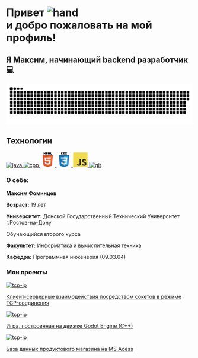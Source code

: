 <h1>
  <b>Привет <img src="https://user-images.githubusercontent.com/18350557/176309783-0785949b-9127-417c-8b55-ab5a4333674e.gif" alt="hand"></img>
    <br>и добро пожаловать на мой профиль!</b>
</h1>
<h2><b>Я Максим, начинающий backend разработчик 💻</b></h2>
<p align="center">
 <img width="600" src="github-snake.svg" alt="snake"/>
</p>
<h2>Технологии</h2>
<a href="https://www.java.com/" target="_blank"> <img src="https://www.svgrepo.com/show/452234/java.svg" alt="java" width="40" height="40"/> </a>
<a href="https://cplusplus.com/" target="_blank"> <img src="https://www.svgrepo.com/show/373527/cpp2.svg" alt="cpp" width="40" height="40"/> </a>
<a href="https://www.w3.org/html/" target="_blank"> <img src="https://raw.githubusercontent.com/devicons/devicon/master/icons/html5/html5-original-wordmark.svg" alt="html5" width="40" height="40"/> </a>
<a href="https://www.w3schools.com/css/" target="_blank"> <img src="https://raw.githubusercontent.com/devicons/devicon/master/icons/css3/css3-original-wordmark.svg" alt="css3" width="40" height="40"/> </a>
<a href="https://developer.mozilla.org/en-US/docs/Web/JavaScript" target="_blank"> <img src="https://raw.githubusercontent.com/devicons/devicon/master/icons/javascript/javascript-original.svg" alt="javascript" width="40" height="40"/> </a>
<a href="https://git-scm.com/" target="_blank"> <img src="https://www.vectorlogo.zone/logos/git-scm/git-scm-icon.svg" alt="git" width="40" height="40"/> </a>
  <div id="bio-text">
      <h3>О себе:</h3>
      <p><b>Максим Фоминцев</b></p>
      <p><b>Возраст:</b> 19 лет</p>
      <p><b>Университет:</b> Донской Государственный Технический Университет г.Ростов-на-Дону</p>
      <p>Обучающийся второго курса</p>
      <p><b>Факультет:</b> Информатика и вычислительная техника</p>
      <p><b>Кафедра:</b> Программная инженерия (09.03.04)</p>
  </div>
  <div id="projects-cont">
      <h3>Мои проекты</h3>
      <div id="projects-table">
          <a href="#" id="proj-item">
              <div id="img-cont">
                  <img src="/img/projects_img/tcp-ip.png" alt="tcp-ip">
              </div>
              <div id="text-cont">
                  <p>Клиент-серверные взаимодействия посредством сокетов в режиме TCP-соединения</p>
              </div>
          </a>
          <a href="#" id="proj-item">
              <div id="img-cont">
                  <img src="/img/projects_img/Godot.png" alt="tcp-ip">
              </div>
              <div id="text-cont">
                  <p>Игра, построенная на движке Godot Engine (C++)</p>
              </div>
          </a>
          <a href="#" id="proj-item">
              <div id="img-cont">
                  <img src="/img/projects_img/MS Access.png" alt="tcp-ip">
              </div>
              <div id="text-cont">
                  <p>База данных продуктового магазина на MS Acess</p>
              </div>
          </a>
      </div>
    </div>
</h2>
<!--
Here are some ideas to get you started:

- 🔭 I’m currently working on ...
- 🌱 I’m currently learning ...
- 👯 I’m looking to collaborate on ...
- 🤔 I’m looking for help with ...
- 💬 Ask me about ...
- 📫 How to reach me: ...
- 😄 Pronouns: ...
- ⚡ Fun fact: ...
-->
